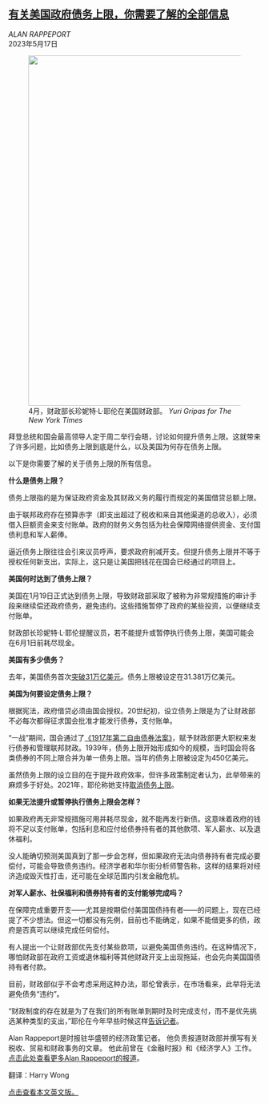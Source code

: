 <!--1684309022000-->
[有关美国政府债务上限，你需要了解的全部信息](https://cn.nytimes.com/usa/20230517/what-is-debt-limit/)
------

<address>ALAN RAPPEPORT</address><time pudate="2023-05-17 03:04:12" datetime="2023-05-17 03:04:12">2023年5月17日</time><figure><img src="https://images.weserv.nl/?url=static01.nyt.com/images/2023/05/16/multimedia/16debt-ceiling-explainer-01-pwtm/16debt-ceiling-explainer-01-pwtm-master1050.jpg" width="1050" height="700"><figcaption>4月，财政部长珍妮特·L·耶伦在美国财政部。 <cite>Yuri Gripas for The New York Times</cite></figcaption></figure><section><p>拜登总统和国会最高领导人定于周二举行会晤，讨论如何提升债务上限。这就带来了许多问题，比如债务上限到底是什么，以及美国为何存在债务上限。</p><p>以下是你需要了解的关于债务上限的所有信息。</p><p><b>什么是债务上限？</b></p><p>债务上限指的是为保证政府资金及其财政义务的履行而规定的美国借贷总额上限。</p><p>由于联邦政府存在预算赤字（即支出超过了税收和来自其他渠道的总收入），必须借入巨额资金来支付账单。政府的财务义务包括为社会保障网络提供资金、支付国债利息和军人薪俸。</p><p>逼近债务上限往往会引来议员呼声，要求政府削减开支。但提升债务上限并不等于授权任何新支出，实际上，这只是让美国把钱花在国会已经通过的项目上。</p><p><b>美国何时达到了债务上限？</b></p><p>美国在1月19日正式达到债务上限，导致财政部采取了被称为非常规措施的审计手段来继续偿还政府债务，避免违约。这些措施暂停了政府的某些投资，以便继续支付账单。</p><p>财政部长珍妮特·L·耶伦提醒议员，若不能提升或暂停执行债务上限，美国可能会在6月1日前耗尽现金。</p><p><b>美国有多少债务？</b></p><p>去年，美国债务首次<a href="https://www.nytimes.com/2022/10/04/business/national-debt.html" title="Link: https://www.nytimes.com/2022/10/04/business/national-debt.html">突破31万亿美元</a>。债务上限被设定在31.381万亿美元。</p><p><b>美国为何要设定债务上限？</b></p><p>根据宪法，政府借贷必须由国会授权。20世纪初，设立债务上限是为了让财政部不必每次都得征求国会批准才能发行债券，支付账单。</p><p>“一战”期间，国会通过了<a rel="noopener noreferrer" target="_blank" href="https://bipartisanpolicy.org/debt-limit-through-the-years/">《1917年第二自由债券法案》</a>，赋予财政部更大职权来发行债券和管理联邦财政。1939年，债务上限开始形成如今的规模，当时国会将各类债券的不同上限合并为单一债务上限。当年的债务上限被设定为450亿美元。</p><p>虽然债务上限的设立目的在于提升政府效率，但许多政策制定者认为，此举带来的麻烦多于好处。2021年，耶伦称她支持<a href="https://www.nytimes.com/2021/09/30/business/yellen-powell.html">取消债务上限</a>。</p><p><b>如果无法提升或暂停执行债务上限会怎样？</b></p><p>如果政府再无非常规措施可用并耗尽现金，就不能再发行新债。这意味着政府的钱将不足以支付账单，包括利息和应付给债券持有者的其他款项、军人薪水、以及退休福利。</p><p>没人能确切预测美国真到了那一步会怎样，但如果政府无法向债券持有者完成必要偿付，可能会导致债务违约。经济学者和华尔街分析师警告称，这样的结果将对经济造成毁灭性打击，还可能在全球范围内引发金融危机。</p><p><b>对军人薪水、社保福利和债券持有者的支付能够完成吗？</b></p><p>在保障完成重要开支——尤其是按期偿付美国国债持有者——的问题上，现在已经提了不少想法。但这一切都没有先例，目前也不能确定，如果不能借更多的债，政府是否真可以继续完成任何偿付。</p><p>有人提出一个让财政部优先支付某些款项，以避免美国债务违约。在这种情况下，哪怕财政部在政府工资或退休福利等其他财政开支上出现拖延，也会先向美国国债持有者付款。</p><p>目前，财政部似乎不会考虑采用这种办法，耶伦曾表示，在市场看来，此举将无法避免债务“违约”。</p><p>“财政制度的存在就是为了在我们的所有账单到期时及时完成支付，而不是优先挑选某种类型的支出，”耶伦在今年早些时候这样<a rel="noopener noreferrer" target="_blank" href="https://www.bloomberg.com/news/articles/2023-01-20/yellen-says-treasury-system-not-built-to-prioritize-certain-debt#:~:text=Congress%20%E2%80%9Creally%20cannot%20negotiate%20over,form%20of%20spending%20over%20another.%E2%80%9D">告诉记者</a>。</p></section><footer><p>Alan Rappeport是时报驻华盛顿的经济政策记者。 他负责报道财政部并撰写有关税收、贸易和财政事务的文章。 他此前曾在《金融时报》和《经济学人》工作。 <a rel="nofollow" target="_blank" href="https://www.nytimes.com/by/alan-rappeport?action=click&pgtype=Article&state=default&variant=1_link&block=storyline_reporter_bio_recirc">点击此处查看更多Alan Rappeport的报道</a>。</p><p>翻译：Harry Wong</p><p><a rel="nofollow" target="_blank" href="https://www.nytimes.com/2023/05/16/us/politics/what-is-debt-limit.html">点击查看本文英文版。</a></p></footer>
